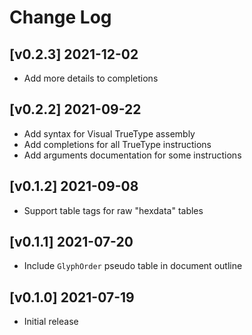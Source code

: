 # Change Log

## [v0.2.3] 2021-12-02

- Add more details to completions

## [v0.2.2] 2021-09-22

- Add syntax for Visual TrueType assembly
- Add completions for all TrueType instructions
- Add arguments documentation for some instructions

## [v0.1.2] 2021-09-08

- Support table tags for raw "hexdata" tables

## [v0.1.1] 2021-07-20

- Include `GlyphOrder` pseudo table in document outline


## [v0.1.0] 2021-07-19

- Initial release